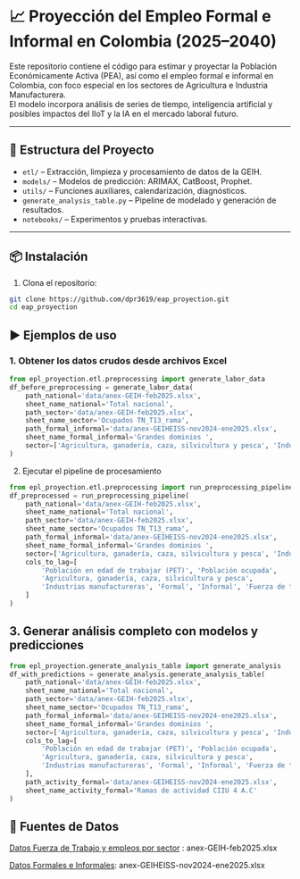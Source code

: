 # 📈 Proyección del Empleo Formal e Informal en Colombia (2025–2040)

Este repositorio contiene el código para estimar y proyectar la Población Económicamente Activa (PEA), así como el empleo formal e informal en Colombia, con foco especial en los sectores de Agricultura e Industria Manufacturera.  
El modelo incorpora análisis de series de tiempo, inteligencia artificial y posibles impactos del IIoT y la IA en el mercado laboral futuro.

---

## 🧠 Estructura del Proyecto

- `etl/` – Extracción, limpieza y procesamiento de datos de la GEIH.
- `models/` – Modelos de predicción: ARIMAX, CatBoost, Prophet.
- `utils/` – Funciones auxiliares, calendarización, diagnósticos.
- `generate_analysis_table.py` – Pipeline de modelado y generación de resultados.
- `notebooks/` – Experimentos y pruebas interactivas.

---

## 📦 Instalación

1. Clona el repositorio:
```bash
git clone https://github.com/dpr3619/eap_proyection.git
cd eap_proyection
```


## ▶️ Ejemplos de uso

### 1. Obtener los datos crudos desde archivos Excel



```python
from epl_proyection.etl.preprocessing import generate_labor_data
df_before_preprocessing = generate_labor_data(
    path_national='data/anex-GEIH-feb2025.xlsx',
    sheet_name_national='Total nacional',
    path_sector='data/anex-GEIH-feb2025.xlsx',
    sheet_name_sector='Ocupados TN_T13_rama',
    path_formal_informal='data/anex-GEIHEISS-nov2024-ene2025.xlsx',
    sheet_name_formal_informal='Grandes dominios ',
    sector=['Agricultura, ganadería, caza, silvicultura y pesca', 'Industrias manufactureras']
)
```
2. Ejecutar el pipeline de procesamiento

```python
from epl_proyection.etl.preprocessing import run_preprocessing_pipeline
df_preprocessed = run_preprocessing_pipeline(
    path_national='data/anex-GEIH-feb2025.xlsx',
    sheet_name_national='Total nacional',
    path_sector='data/anex-GEIH-feb2025.xlsx',
    sheet_name_sector='Ocupados TN_T13_rama',
    path_formal_informal='data/anex-GEIHEISS-nov2024-ene2025.xlsx',
    sheet_name_formal_informal='Grandes dominios ',
    sector=['Agricultura, ganadería, caza, silvicultura y pesca', 'Industrias manufactureras'],
    cols_to_lag=[
        'Población en edad de trabajar (PET)', 'Población ocupada',
        'Agricultura, ganadería, caza, silvicultura y pesca',
        'Industrias manufactureras', 'Formal', 'Informal', 'Fuerza de trabajo  '
    ]
)
```
## 3. Generar análisis completo con modelos y predicciones

```python
from epl_proyection.generate_analysis_table import generate_analysis
df_with_predictions = generate_analysis.generate_analysis_table(
    path_national='data/anex-GEIH-feb2025.xlsx',
    sheet_name_national='Total nacional',
    path_sector='data/anex-GEIH-feb2025.xlsx',
    sheet_name_sector='Ocupados TN_T13_rama',
    path_formal_informal='data/anex-GEIHEISS-nov2024-ene2025.xlsx',
    sheet_name_formal_informal='Grandes dominios ',
    sector=['Agricultura, ganadería, caza, silvicultura y pesca', 'Industrias manufactureras'],
    cols_to_lag=[
        'Población en edad de trabajar (PET)', 'Población ocupada',
        'Agricultura, ganadería, caza, silvicultura y pesca',
        'Industrias manufactureras', 'Formal', 'Informal', 'Fuerza de trabajo  '
    ],
    path_activity_formal='data/anex-GEIHEISS-nov2024-ene2025.xlsx',
    sheet_name_activity_formal='Ramas de actividad CIIU 4 A.C'
)
```

## 🔗 Fuentes de Datos

[Datos Fuerza de Trabajo y empleos por sector](https://www.dane.gov.co/files/operaciones/GEIH/anex-GEIH-feb2025.xlsx) : anex-GEIH-feb2025.xlsx

[Datos Formales e Informales](https://www.dane.gov.co/files/operaciones/GEIH/anex-GEIHEISS-nov2024-ene2025.xlsx): anex-GEIHEISS-nov2024-ene2025.xlsx

